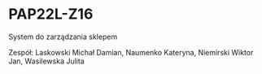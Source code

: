 # PAP22L-Z16

System do zarządzania sklepem

Zespół:
Laskowski Michał Damian,
Naumenko Kateryna,
Niemirski Wiktor Jan,
Wasilewska Julita
